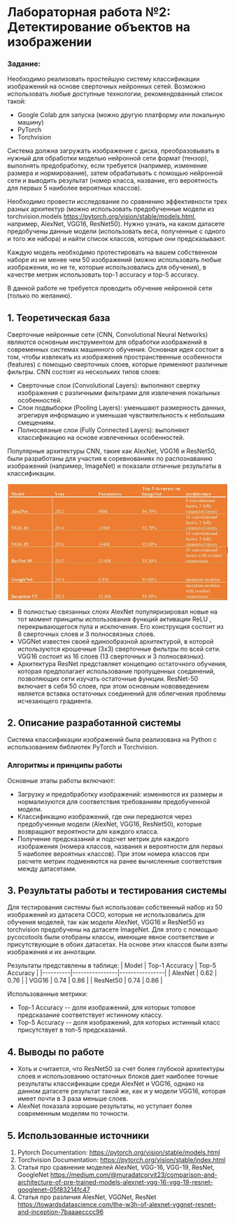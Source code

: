 # Лабораторная работа №2: Детектирование объектов на изображении
### Задание:
Необходимо реализовать простейшую систему классификации изображений
на основе сверточных нейронных сетей. Возможно использовать любые
доступные технологии, рекомендованный список такой:
* Google Colab для запуска (можно другую платформу или локальную
машину)
* PyTorch
* Torchvision

Система должна загружать изображение с диска, преобразовывать в нужный
для обработки моделью нейронной сети формат (тензор), выполнять
предобработку, если требуется (например, изменение размера и
нормирование), затем обрабатывать с помощью нейронной сети и выводить
результат (номер класса, название, его вероятность для первых 5 наиболее
вероятных классов).

Необходимо провести исследование по сравнению эффективности трех
разных архитектур (можно использовать предобученные модели из
torchvision.models https://pytorch.org/vision/stable/models.html, например,
AlexNet, VGG16, ResNet50). Нужно узнать, на каком датасете предобучены
данные модели (использовать веса, полученные с одного и того же набора) и
найти список классов, которые они предсказывают.

Каждую модель необходимо протестировать на вашем собственном наборе
из не менее чем 50 изображений (можно использовать любые изображения,
но не те, которые использовались для обучения), в качестве метрик
использовать top-1 accuracy и top-5 accuracy.

В данной работе не требуется проводить обучение нейронной сети (только
по желанию).

## 1. Теоретическая база
Сверточные нейронные сети (CNN, Convolutional Neural Networks) являются основным инструментом для обработки изображений в современных системах машинного обучения. Основная идея состоит в том, чтобы извлекать из изображения пространственные особенности (features) с помощью сверточных слоев, которые применяют различные фильтры. CNN состоят из нескольких типов слоев:

* Сверточные слои (Convolutional Layers): выполняют свертку изображения с различными фильтрами для извлечения локальных особенностей.
* Слои подвыборки (Pooling Layers): уменьшают размерность данных, агрегируя информацию и уменьшая чувствительность к небольшим смещениям.
* Полносвязные слои (Fully Connected Layers): выполняют классификацию на основе извлеченных особенностей.

Популярные архитектуры CNN, такие как AlexNet, VGG16 и ResNet50, были разработаны для участия в соревнованиях по распознаванию изображений (например, ImageNet) и показали отличные результаты в классификации.

![alt text](image.png)

* В полностью связанных слоях AlexNet популяризировал новые на тот момент принципы использования функций активации ReLU , перекрывающегося пула и исключения. Его конструкция состоит из 8 сверточных слоев и 3 полносвязных слоев.
* VGGNet известен своей единообразной архитектурой, в которой используются крошечные (3x3) сверточные фильтры по всей сети. VGG16 состоит из 16 слоев (13 сверточных и 3 полносвязных).
* Архитектура ResNet представляет концепцию остаточного обучения, которая предполагает использование пропущенных соединений, позволяющих сети изучать остаточные функции. ResNet-50 включает в себя 50 слоев, при этом основным нововведением является вставка остаточных соединений для облегчения проблемы исчезающего градиента.

## 2. Описание разработанной системы
Система классификации изображений была реализована на Python с использованием библиотек PyTorch и Torchvision. 

### Алгоритмы и принципы работы
Основные этапы работы включают:
* Загрузку и предобработку изображений: изменяются их размеры и нормализуются для соответствия требованиям предобученной модели.
* Классификацию изображений, где они передаются через предобученные модели (AlexNet, VGG16, ResNet50), которые возвращают вероятности для каждого класса.
* Получение предсказаний и подсчет метрик для каждого изображения (номера классов, названия и вероятности для первых 5 наиболее вероятных классов). При этом номера классов при расчете метрик подменяются на ранее вычисленные соответствия между датасетами.

## 3. Результаты работы и тестирования системы
Для тестирования системы был использован собственный набор из 50 изображений из датасета COCO, которые не использовались для обучения моделей, так как модели AlexNet, VGG16 и ResNet50 из torchvision предобучены на датасете ImageNet. Для этого с помощью pycocotools были отобраны классы, имеющие явное соответствие и присутствующие в обоих датасетах. На основе этих классов были взяты изображения и их аннотации.

Результаты представлены в таблице:
|   Model  | Top-1 Accuracy | Top-5 Accuracy |
|----------|----------------|----------------|
| AlexNet  |      0.62      |      0.76      |
|  VGG16   |      0.74      |      0.86      |
| ResNet50 |      0.74      |      0.86      |

Использованные метрики:
* Top-1 Accuracy -- доля изображений, для которых топовое предсказание соответствует истинному классу.
* Top-5 Accuracy -- доля изображений, для которых истинный класс присутствует в топ-5 предсказаний.

## 4. Выводы по работе
* Хоть и считается, что ResNet50 за счет более глубокой архитектуры слоев и использованию остаточных блоков дает наиболее точные результаты классификации среди AlexNet и VGG16, однако на данном датасете результат такой же, как и у модели VGG16, которая имеет почти в 3 раза меньше слоев. 
* AlexNet показала хорошие результаты, но уступает более современным моделям по точности.

## 5. Использованные источники
1. Pytorch Documentation: https://pytorch.org/vision/stable/models.html
2. Torchvision Documentation: https://pytorch.org/vision/stable/index.html
3. Статья про сравнение моделей AlexNet, VGG-16, VGG-19, ResNet, GoogleNet https://medium.com/@muradatcorvit23/comparison-and-architecture-of-pre-trained-models-alexnet-vgg-16-vgg-19-resnet-googlenet-05f83214fc47
4. Статья про различия AlexNet, VGGNet, ResNet https://towardsdatascience.com/the-w3h-of-alexnet-vggnet-resnet-and-inception-7baaaecccc96
